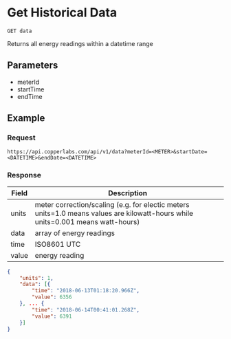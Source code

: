 # Get Historical Data

    GET data
    
Returns all energy readings within a datetime range

## Parameters
  * meterId
  * startTime
  * endTime

## Example
### Request

    https://api.copperlabs.com/api/v1/data?meterId=<METER>&startDate=<DATETIME>&endDate=<DATETIME>

### Response

Field | Description
--- | --- 
units | meter correction/scaling (e.g. for electic meters units=1.0 means values are kilowatt-hours while units=0.001 means watt-hours)
data | array of energy readings
time | ISO8601 UTC
value | energy reading

``` json
{
	"units": 1,
	"data": [{
		"time": "2018-06-13T01:18:20.966Z",
		"value": 6356
	}, ... {
		"time": "2018-06-14T00:41:01.268Z",
		"value": 6391
	}]
}
```
